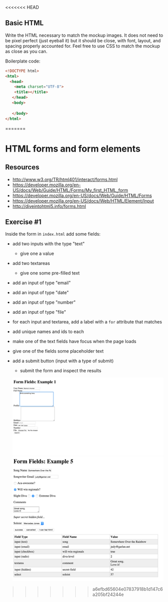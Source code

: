 <<<<<<< HEAD
## Basic HTML

Write the HTML necessary to match the mockup images. It does not need to be pixel perfect (just eyeball it) but it should be close, with font, layout, and spacing properly accounted for.  Feel free to use CSS to match the mockup as close as you can.

Boilerplate code:

```html
<!DOCTYPE html>
<html>
  <head>
    <meta charset="UTF-8">
    <title></title>
   </head>
   <body>

   </body>
</html>
```
=======
# HTML forms and form elements

## Resources

- http://www.w3.org/TR/html401/interact/forms.html
- https://developer.mozilla.org/en-US/docs/Web/Guide/HTML/Forms/My_first_HTML_form
- https://developer.mozilla.org/en-US/docs/Web/Guide/HTML/Forms
- https://developer.mozilla.org/en-US/docs/Web/HTML/Element/Input
- http://diveintohtml5.info/forms.html

## Exercise #1

Inside the form in `index.html` add some fields:

- add two inputs with the type "text"
  - give one a value
- add two textareas
  - give one some pre-filled text
- add an input of type "email"
- add an input of type "date"
- add an input of type "number"
- add an input of type "file"
- for each input and textarea, add a label with a `for` attribute that matches
- add unique names and ids to each
- make one of the text fields have focus when the page loads
- give one of the fields some placeholder text
- add a submit button (input with a type of submit)
  - submit the form and inspect the results

  ![](img/demo1.png)
  ![](img/example.png)
>>>>>>> a6efbd65604e07837918b1d147c6a205bf24244e
